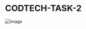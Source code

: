 # CODTECH-TASK-2
![image](https://github.com/user-attachments/assets/5a148a33-7a49-4bd6-910d-e91ece53d9e2)
